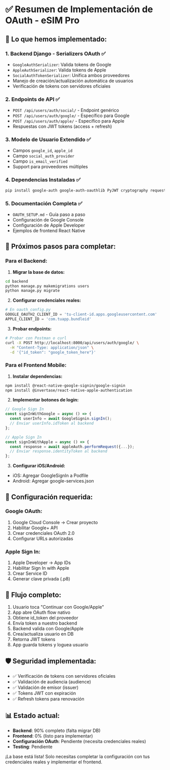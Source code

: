 # ✅ Resumen de Implementación de OAuth - eSIM Pro

## 🔐 Lo que hemos implementado:

### 1. **Backend Django - Serializers OAuth** ✅
- `GoogleAuthSerializer`: Valida tokens de Google
- `AppleAuthSerializer`: Valida tokens de Apple
- `SocialAuthTokenSerializer`: Unifica ambos proveedores
- Manejo de creación/actualización automática de usuarios
- Verificación de tokens con servidores oficiales

### 2. **Endpoints de API** ✅
- `POST /api/users/auth/social/` - Endpoint genérico
- `POST /api/users/auth/google/` - Específico para Google
- `POST /api/users/auth/apple/` - Específico para Apple
- Respuestas con JWT tokens (access + refresh)

### 3. **Modelo de Usuario Extendido** ✅
- Campos `google_id`, `apple_id`
- Campo `social_auth_provider`
- Campo `is_email_verified`
- Support para proveedores múltiples

### 4. **Dependencias Instaladas** ✅
```bash
pip install google-auth google-auth-oauthlib PyJWT cryptography requests
```

### 5. **Documentación Completa** ✅
- `OAUTH_SETUP.md` - Guía paso a paso
- Configuración de Google Console
- Configuración de Apple Developer
- Ejemplos de frontend React Native

## 🚀 Próximos pasos para completar:

### Para el Backend:
1. **Migrar la base de datos:**
```bash
cd backend
python manage.py makemigrations users
python manage.py migrate
```

2. **Configurar credenciales reales:**
```python
# En oauth_config.py
GOOGLE_OAUTH2_CLIENT_ID = 'tu-client-id.apps.googleusercontent.com'
APPLE_CLIENT_ID = 'com.tuapp.bundleid'
```

3. **Probar endpoints:**
```bash
# Probar con Postman o curl
curl -X POST http://localhost:8000/api/users/auth/google/ \
  -H "Content-Type: application/json" \
  -d '{"id_token": "google_token_here"}'
```

### Para el Frontend Mobile:
1. **Instalar dependencias:**
```bash
npm install @react-native-google-signin/google-signin
npm install @invertase/react-native-apple-authentication
```

2. **Implementar botones de login:**
```typescript
// Google Sign In
const signInWithGoogle = async () => {
  const userInfo = await GoogleSignin.signIn();
  // Enviar userInfo.idToken al backend
};

// Apple Sign In
const signInWithApple = async () => {
  const response = await appleAuth.performRequest({...});
  // Enviar response.identityToken al backend
};
```

3. **Configurar iOS/Android:**
- iOS: Agregar GoogleSignIn a Podfile
- Android: Agregar google-services.json

## 🔧 Configuración requerida:

### Google OAuth:
1. Google Cloud Console → Crear proyecto
2. Habilitar Google+ API
3. Crear credenciales OAuth 2.0
4. Configurar URLs autorizadas

### Apple Sign In:
1. Apple Developer → App IDs
2. Habilitar Sign In with Apple
3. Crear Service ID
4. Generar clave privada (.p8)

## 📱 Flujo completo:
1. Usuario toca "Continuar con Google/Apple"
2. App abre OAuth flow nativo
3. Obtiene id_token del proveedor
4. Envía token a nuestro backend
5. Backend valida con Google/Apple
6. Crea/actualiza usuario en DB
7. Retorna JWT tokens
8. App guarda tokens y loguea usuario

## 🛡️ Seguridad implementada:
- ✅ Verificación de tokens con servidores oficiales
- ✅ Validación de audiencia (audience)
- ✅ Validación de emisor (issuer)
- ✅ Tokens JWT con expiración
- ✅ Refresh tokens para renovación

## 📊 Estado actual:
- **Backend**: 90% completo (falta migrar DB)
- **Frontend**: 0% (listo para implementar)
- **Configuración OAuth**: Pendiente (necesita credenciales reales)
- **Testing**: Pendiente

¡La base está lista! Solo necesitas completar la configuración con tus credenciales reales y implementar el frontend.
